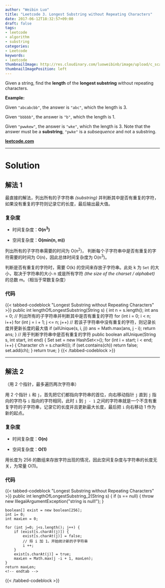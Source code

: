 ```yaml
---
author: "Weibin Luo"
title: "Leetcode 3. Longest Substring without Repeating Characters"
date: 2017-06-12T18:32:57+09:00
draft: false
tags:
- leetcode
- algorithm
- substring
categories:
- Leetcode
keywords:
- leetcode
thumbnailImage: http://res.cloudinary.com/luoweibinb/image/upload/c_scale,w_150/v1521594161/hugo/leetcode/LeetCode_logo.png
thumbnailImagePosition: left
---
```


Given a string, find the **length** of the **longest substring** without repeating characters.
<!--more-->

**Example:**

Given `"abcabcbb"`, the answer is `"abc"`, which the length is 3.

Given `"bbbbb"`, the answer is `"b"`, which the length is 1.

Given `"pwwkew"`, the answer is `"wke"`, which the length is 3. Note that the answer must be a **substring**, `"pwke"` is a _subsequence_ and not a substring.

**[leetcode.com][question-link]**

--------------------

# Solution

## 解法 1

最直接的解法，列出所有的子字符串 _(substring)_ 并判断其中是否有重复的字符，如果没有重复的字符则记录它的长度，最后输出最大值。

### 复杂度

* 时间复杂度：**O(n<sup>3</sup>)**

* 空间复杂度：**O(min(n, m))**

列出所有的子字符串需要的时间为 O(n<sup>2</sup>)， 判断每个子字符串中是否有重复的字符需要的时间为 O(n)，因此总体时间复杂度为 O(n<sup>3</sup>)。

判断是否有重复的字符时，需要 O(k) 的空间来存放子字符串。此处 k 为 `Set` 的大小，取决于字符串的大小 n 或是所有字符 _(the size of the charset / alphabet)_ 的总数 m。（相当于常数复杂度）

### 代码

{{< tabbed-codeblock "Longest Substring without Repeating Characters" >}}
    <!-- tab java -->
public int lengthOfLongestSubstring(String s) {
    int n = s.length();
    int ans = 0;
    // 列出所有的子字符串并判断其中是否有重复的字符
    for (int i = 0; i < n; i++)
        for (int j = i + 1; j <= n; j++)
            // 若该子字符串中没有重复的字符，则记录长度并更新长度的最大值
            if (allUnique(s, i, j)) ans = Math.max(ans, j - i);
    return ans;
}
// 用于判断字符串中是否有重复的字符
public boolean allUnique(String s, int start, int end) {
    Set<Character> set = new HashSet<>();
    for (int i = start; i < end; i++) {
        Character ch = s.charAt(i);
        if (set.contains(ch)) return false;
        set.add(ch);
    }
    return true;
}
    <!-- endtab -->
{{< /tabbed-codeblock >}}

---

## 解法 2

（用 2 个指针，最多遍历两次字符串）

用 2 个指针 `i` 和 `j`，首先把它们都指向字符串的首位，向右移动指针 `j` 直到 `j` 指向的字符与 `i` 指向的字符相同，此时 `i` 到 `j - 1` 之间的字符串就是一个不含有重复字符的子字符串，记录它的长度并且更新最大长度，最后把 `i` 向右移动 1 作为新的起点。

### 复杂度

* 时间复杂度：**O(n)**

* 空间复杂度：**O(1)**

用长度为 256 的数组来存放字符出现的情况，因此空间复杂度与字符串的长度无关，为常量 O(1)。

### 代码

{{< tabbed-codeblock "Longest Substring without Repeating Characters" >}}
    <!-- tab java -->
public int lengthOfLongestSubstring_2(String s) {
    if (s == null) {
        throw new IllegalArgumentException("string is null!");
    }

    boolean[] exist = new boolean[256];
    int i= 0;
    int maxLen = 0;

    for (int j=0; j<s.length(); j++) {
        if (exist[s.charAt(j)]) {
            exist[s.charAt(j)] = false;
            // 将 i 加 1，开始统计新的子字符串
            i ++;
        }
        exist[s.charAt(j)] = true;
        maxLen = Math.max(j -i + 1, maxLen);
    }
    return maxLen;
    <!-- endtab -->
{{< /tabbed-codeblock >}}


[question-link]:https://leetcode.com/problems/longest-substring-without-repeating-characters/#/description
[test-cases]:https://github.com/Amabel/leetcode/blob/master/003.%20Longest%20Substring%20Without%20Repeating%20Characters/src/test/TestLongestSubstingWithoutRepeatingCharacters.java
[solution]:https://github.com/Amabel/leetcode/blob/master/003.%20Longest%20Substring%20Without%20Repeating%20Characters/src/solutions/LongestSubstingWithoutRepeatingCharacters.java
